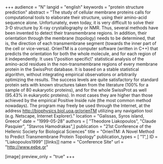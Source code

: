 +++
audience = "N"
langid = "english"
keywords = "protein structure prediction"
abstract = "The study of cellular membrane proteins calls for computational tools to elaborate their structure, using their amino-acid sequence alone. Unfortunately, even today, it is very difficult to solve their 3-D structure by X-ray crystallography or NMR. Thus, several methods have been invented to detect their transmembrane regions. In addition, their orientation through the membrane (topology) needs to be determined, that is, the direction of each transmembrane segment (towards the inner part of the cell or vice-versa). OrienTM is a computer software (written in C++) that predicts the orientation for both the whole molecule, and for each region of it independently. It uses \\\"position specific\\\" statistical analysis of the amino-acid residues in the non-transmembrane regions of every membrane protein in the SwissProt database. It is based on a stable statistical algorithm, without integrating empirical observations or arbitrarily optimizing the results. The success levels are quite satisfactory for standard protein sets with known structures taken from the literature (100% for a sample of 80 eukaryotic proteins), and for the whole SwissProt as well (95.43% in eukaryotic proteins). In most cases they are higher than those achieved by the empirical Positive Inside rule (the most common method nowadays). The program may freely be used through the Internet, at the address http://biophysics.biol.uoa.gr/orienTM utilizing any navigation tool (e.g. Netscape, Internet Explorer)."
location = "Galissas, Syros island, Greece"
date = "1999-05-28"
authors = [ "Theodore Liakopoulos", "Claude Pasquier", "Stavros Hamodrakas",]
publication = "21st Conference of the Hellenic Society for Biological Sciences"
title = "OrienTM: A Novel Method to Predict Transmembrane Protein Topology"
publication_types = [ "1",]
ID = "Liakopoulos1999"
[[links]]
name = "Conference Site"
url = "http://www.eebe.gr"

[image]
preview_only = "true"
+++
